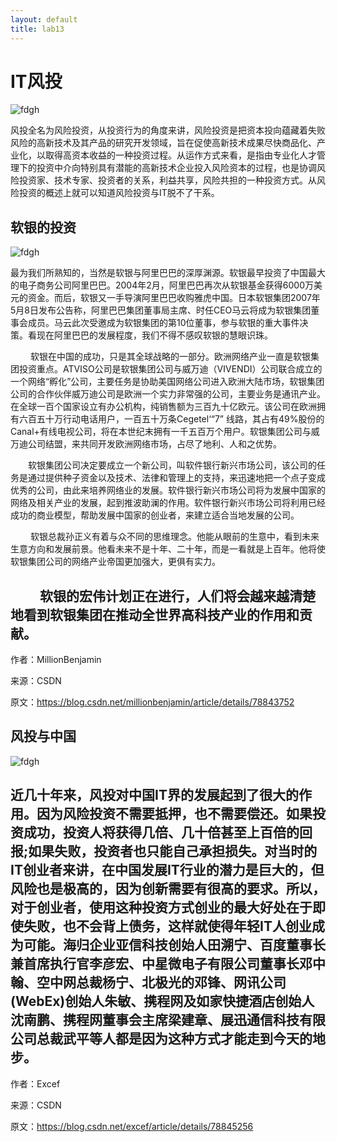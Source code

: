 ```yaml
---
layout: default
title: lab13
---
```

# IT风投


![fdgh](https://img-blog.csdn.net/20171219173400969?watermark/2/text/aHR0cDovL2Jsb2cuY3Nkbi5uZXQvRXhjZWY=/font/5a6L5L2T/fontsize/400/fill/I0JBQkFCMA==/dissolve/70/gravity/SouthEast)


风投全名为风险投资，从投资行为的角度来讲，风险投资是把资本投向蕴藏着失败风险的高新技术及其产品的研究开发领域，旨在促使高新技术成果尽快商品化、产业化，以取得高资本收益的一种投资过程。从运作方式来看，是指由专业化人才管理下的投资中介向特别具有潜能的高新技术企业投入风险资本的过程，也是协调风险投资家、技术专家、投资者的关系，利益共享，风险共担的一种投资方式。从风险投资的概述上就可以知道风险投资与IT脱不了干系。 


## 软银的投资

![fdgh](https://timgsa.baidu.com/timg?image&quality=80&size=b9999_10000&sec=1513685830854&di=f18dbeaeab8b6a3c20824fd49d9f8aa4&imgtype=0&src=http://img0.pconline.com.cn/pconline/1210/12/3021799_logo02_thumb.jpg)

 最为我们所熟知的，当然是软银与阿里巴巴的深厚渊源。软银最早投资了中国最大的电子商务公司阿里巴巴。2004年2月，阿里巴巴再次从软银基金获得6000万美元的资金。而后，软银又一手导演阿里巴巴收购雅虎中国。日本软银集团2007年5月8日发布公告称，阿里巴巴集团董事局主席、时任CEO马云将成为软银集团董事会成员。马云此次受邀成为软银集团的第10位董事，参与软银的重大事件决策。看现在阿里巴巴的发展程度，我们不得不感叹软银的慧眼识珠。 

   软银在中国的成功，只是其全球战略的一部分。欧洲网络产业一直是软银集团投资重点。ATⅥSO公司是软银集团公司与威万迪（ⅥVENDI）公司联合成立的一个网络“孵化”公司，主要任务是协助美国网络公司进入欧洲大陆市场，软银集团公司的合作伙伴威万迪公司是欧洲一个实力非常强的公司，主要业务是通讯产业。在全球一百个国家设立有办公机构，纯销售额为三百九十亿欧元。该公司在欧洲拥有六百五十万行动电话用户，一百五十万条Cegetel‘“7” 线路，其占有49%股份的Canal+有线电视公司，将在本世纪末拥有一千五百万个用户。软银集团公司与威万迪公司结盟，来共同开发欧洲网络市场，占尽了地利、人和之优势。

  软银集团公司决定要成立一个新公司，叫软件银行新兴市场公司，该公司的任务是通过提供种子资金以及技术、法律和管理上的支持，来迅速地把一个点子变成优秀的公司，由此来培养网络业的发展。软件银行新兴市场公司将为发展中国家的网络及相关产业的发展，起到推波助澜的作用。软件银行新兴市场公司将利用已经成功的商业模型，帮助发展中国家的创业者，来建立适合当地发展的公司。

   软银总裁孙正义有着与众不同的思维理念。他能从眼前的生意中，看到未来生意方向和发展前景。他看未来不是十年、二十年，而是一看就是上百年。他将使软银集团公司的网络产业帝国更加强大，更俱有实力。 

   软银的宏伟计划正在进行，人们将会越来越清楚地看到软银集团在推动全世界高科技产业的作用和贡献。
--------------------- 
作者：MillionBenjamin 

来源：CSDN 

原文：https://blog.csdn.net/millionbenjamin/article/details/78843752 



## 风投与中国


![fdgh](https://img-blog.csdn.net/20171219171547307?watermark/2/text/aHR0cDovL2Jsb2cuY3Nkbi5uZXQvRXhjZWY=/font/5a6L5L2T/fontsize/400/fill/I0JBQkFCMA==/dissolve/70/gravity/SouthEast)


近几十年来，风投对中国IT界的发展起到了很大的作用。因为风险投资不需要抵押，也不需要偿还。如果投资成功，投资人将获得几倍、几十倍甚至上百倍的回报;如果失败，投资者也只能自己承担损失。对当时的IT创业者来讲，在中国发展IT行业的潜力是巨大的，但风险也是极高的，因为创新需要有很高的要求。所以，对于创业者，使用这种投资方式创业的最大好处在于即使失败，也不会背上债务，这样就使得年轻IT人创业成为可能。海归企业亚信科技创始人田溯宁、百度董事长兼首席执行官李彦宏、中星微电子有限公司董事长邓中翰、空中网总裁杨宁、北极光的邓锋、网讯公司(WebEx)创始人朱敏、携程网及如家快捷酒店创始人沈南鹏、携程网董事会主席梁建章、展迅通信科技有限公司总裁武平等人都是因为这种方式才能走到今天的地步。
--------------------- 
作者：Excef 

来源：CSDN 

原文：https://blog.csdn.net/excef/article/details/78845256 
## 

